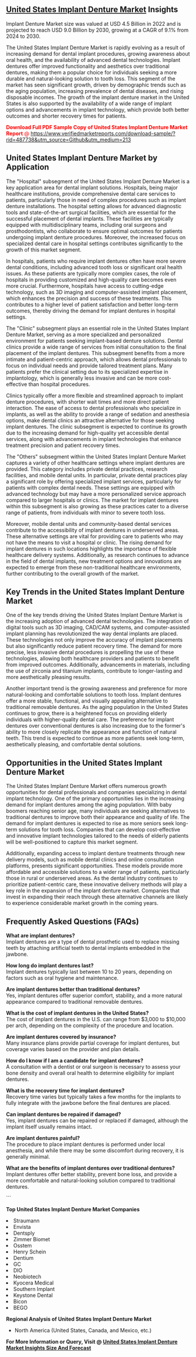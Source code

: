 <h2><a href="https://www.verifiedmarketreports.com/download-sample/?rid=487738&amp;utm_source=Github&amp;utm_medium=213" target="_blank">United States Implant Denture Market</a> Insights</h2><p>Implant Denture Market size was valued at USD 4.5 Billion in 2022 and is projected to reach USD 9.0 Billion by 2030, growing at a CAGR of 9.1% from 2024 to 2030.</p><p><p>The United States Implant Denture Market is rapidly evolving as a result of increasing demand for dental implant procedures, growing awareness about oral health, and the availability of advanced dental technologies. Implant dentures offer improved functionality and aesthetics over traditional dentures, making them a popular choice for individuals seeking a more durable and natural-looking solution to tooth loss. This segment of the market has seen significant growth, driven by demographic trends such as the aging population, increasing prevalence of dental diseases, and rising disposable incomes. The growth of the implant denture market in the United States is also supported by the availability of a wide range of implant options and advancements in implant technology, which provide both better outcomes and shorter recovery times for patients. <p><span class=""><span style="color: #ff0000;"><strong>Download Full PDF Sample Copy of United States Implant Denture Market Report</strong> @ </span><a href="https://www.verifiedmarketreports.com/download-sample/?rid=487738&amp;utm_source=Github&amp;utm_medium=213" target="_blank">https://www.verifiedmarketreports.com/download-sample/?rid=487738&amp;utm_source=Github&amp;utm_medium=213</a></span></p></p><h2>United States Implant Denture Market by Application</h2><p>The "Hospital" subsegment of the United States Implant Denture Market is a key application area for dental implant solutions. Hospitals, being major healthcare institutions, provide comprehensive dental care services to patients, particularly those in need of complex procedures such as implant denture installations. The hospital setting allows for advanced diagnostic tools and state-of-the-art surgical facilities, which are essential for the successful placement of dental implants. These facilities are typically equipped with multidisciplinary teams, including oral surgeons and prosthodontists, who collaborate to ensure optimal outcomes for patients undergoing implant denture procedures. Moreover, the increased focus on specialized dental care in hospital settings contributes significantly to the growth of this market segment.<p>In hospitals, patients who require implant dentures often have more severe dental conditions, including advanced tooth loss or significant oral health issues. As these patients are typically more complex cases, the role of hospitals in providing customized and high-quality care becomes even more crucial. Furthermore, hospitals have access to cutting-edge technology, such as 3D imaging and computer-assisted implant placement, which enhances the precision and success of these treatments. This contributes to a higher level of patient satisfaction and better long-term outcomes, thereby driving the demand for implant dentures in hospital settings.</p><p>The "Clinic" subsegment plays an essential role in the United States Implant Denture Market, serving as a more specialized and personalized environment for patients seeking implant-based denture solutions. Dental clinics provide a wide range of services from initial consultation to the final placement of the implant dentures. This subsegment benefits from a more intimate and patient-centric approach, which allows dental professionals to focus on individual needs and provide tailored treatment plans. Many patients prefer the clinical setting due to its specialized expertise in implantology, which is generally less invasive and can be more cost-effective than hospital procedures.<p>Clinics typically offer a more flexible and streamlined approach to implant denture procedures, with shorter wait times and more direct patient interaction. The ease of access to dental professionals who specialize in implants, as well as the ability to provide a range of sedation and anesthesia options, make dental clinics an attractive alternative for those seeking implant dentures. The clinic subsegment is expected to continue its growth due to the increasing demand for high-quality yet accessible dental services, along with advancements in implant technologies that enhance treatment precision and patient recovery times.</p><p>The "Others" subsegment within the United States Implant Denture Market captures a variety of other healthcare settings where implant dentures are provided. This category includes private dental practices, research facilities, and mobile dental units. In particular, private dental practices play a significant role by offering specialized implant services, particularly for patients with complex dental needs. These settings are equipped with advanced technology but may have a more personalized service approach compared to larger hospitals or clinics. The market for implant dentures within this subsegment is also growing as these practices cater to a diverse range of patients, from individuals with minor to severe tooth loss.<p>Moreover, mobile dental units and community-based dental services contribute to the accessibility of implant dentures in underserved areas. These alternative settings are vital for providing care to patients who may not have the means to visit a hospital or clinic. The rising demand for implant dentures in such locations highlights the importance of flexible healthcare delivery systems. Additionally, as research continues to advance in the field of dental implants, new treatment options and innovations are expected to emerge from these non-traditional healthcare environments, further contributing to the overall growth of the market.</p><h2>Key Trends in the United States Implant Denture Market</h2><p>One of the key trends driving the United States Implant Denture Market is the increasing adoption of advanced dental technologies. The integration of digital tools such as 3D imaging, CAD/CAM systems, and computer-assisted implant planning has revolutionized the way dental implants are placed. These technologies not only improve the accuracy of implant placements but also significantly reduce patient recovery time. The demand for more precise, less invasive dental procedures is propelling the use of these technologies, allowing both healthcare providers and patients to benefit from improved outcomes. Additionally, advancements in materials, including the use of zirconia and titanium implants, contribute to longer-lasting and more aesthetically pleasing results.<p>Another important trend is the growing awareness and preference for more natural-looking and comfortable solutions to tooth loss. Implant dentures offer a more stable, functional, and visually appealing alternative to traditional removable dentures. As the aging population in the United States continues to grow, there is a heightened focus on providing elderly individuals with higher-quality dental care. The preference for implant dentures over conventional dentures is also increasing due to the former's ability to more closely replicate the appearance and function of natural teeth. This trend is expected to continue as more patients seek long-term, aesthetically pleasing, and comfortable dental solutions.</p><h2>Opportunities in the United States Implant Denture Market</h2><p>The United States Implant Denture Market offers numerous growth opportunities for dental professionals and companies specializing in dental implant technology. One of the primary opportunities lies in the increasing demand for implant dentures among the aging population. With baby boomers reaching senior age, many individuals are seeking alternatives to traditional dentures to improve both their appearance and quality of life. The demand for implant dentures is expected to rise as more seniors seek long-term solutions for tooth loss. Companies that can develop cost-effective and innovative implant technologies tailored to the needs of elderly patients will be well-positioned to capture this market segment.<p>Additionally, expanding access to implant denture treatments through new delivery models, such as mobile dental clinics and online consultation platforms, presents significant opportunities. These models provide more affordable and accessible solutions to a wider range of patients, particularly those in rural or underserved areas. As the dental industry continues to prioritize patient-centric care, these innovative delivery methods will play a key role in the expansion of the implant denture market. Companies that invest in expanding their reach through these alternative channels are likely to experience considerable market growth in the coming years.</p><h2>Frequently Asked Questions (FAQs)</h2><p><strong>What are implant dentures?</strong><br> Implant dentures are a type of dental prosthetic used to replace missing teeth by attaching artificial teeth to dental implants embedded in the jawbone.</p><p><strong>How long do implant dentures last?</strong><br> Implant dentures typically last between 10 to 20 years, depending on factors such as oral hygiene and maintenance.</p><p><strong>Are implant dentures better than traditional dentures?</strong><br> Yes, implant dentures offer superior comfort, stability, and a more natural appearance compared to traditional removable dentures.</p><p><strong>What is the cost of implant dentures in the United States?</strong><br> The cost of implant dentures in the U.S. can range from $3,000 to $10,000 per arch, depending on the complexity of the procedure and location.</p><p><strong>Are implant dentures covered by insurance?</strong><br> Many insurance plans provide partial coverage for implant dentures, but coverage varies based on the provider and plan details.</p><p><strong>How do I know if I am a candidate for implant dentures?</strong><br> A consultation with a dentist or oral surgeon is necessary to assess your bone density and overall oral health to determine eligibility for implant dentures.</p><p><strong>What is the recovery time for implant dentures?</strong><br> Recovery time varies but typically takes a few months for the implants to fully integrate with the jawbone before the final dentures are placed.</p><p><strong>Can implant dentures be repaired if damaged?</strong><br> Yes, implant dentures can be repaired or replaced if damaged, although the implant itself usually remains intact.</p><p><strong>Are implant dentures painful?</strong><br> The procedure to place implant dentures is performed under local anesthesia, and while there may be some discomfort during recovery, it is generally minimal.</p><p><strong>What are the benefits of implant dentures over traditional dentures?</strong><br> Implant dentures offer better stability, prevent bone loss, and provide a more comfortable and natural-looking solution compared to traditional dentures.</p>```</p><p><strong>Top United States Implant Denture Market Companies</strong></p><div data-test-id=""><p><li>Straumann</li><li> Envista</li><li> Dentsply</li><li> Zimmer Biomet</li><li> Osstem</li><li> Henry Schein</li><li> Dentium</li><li> GC</li><li> DIO</li><li> Neobiotech</li><li> Kyocera Medical</li><li> Southern Implant</li><li> Keystone Dental</li><li> Bicon</li><li> BEGO</li></p><div><strong>Regional Analysis of&nbsp;United States Implant Denture Market</strong></div><ul><li dir="ltr"><p dir="ltr">North America&nbsp;(United States, Canada, and Mexico, etc.)</p></li></ul><p><strong>For More Information or Query, Visit @&nbsp;</strong><strong><a href="https://www.verifiedmarketreports.com/product/implant-denture-market/?utm_source=Github&amp;utm_medium=213" target="_blank">United States Implant Denture Market Insights Size And Forecast</a></strong></p></div>
